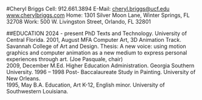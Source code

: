 #Cheryl Briggs
Cell: 912.661.3894   E-Mail: cheryl.briggs@ucf.edu  www.cherylbriggs.com
Home: 1301 Silver Moon Lane, Winter Springs, FL 32708  Work: 500 W. Livingston Street, Orlando, FL 32801

##EDUCATION
2024 - present  PhD Texts and Technology. University of Central Florida.
2001, August	MFA Computer Art, 3D Animation Track. Savannah College of Art and Design. Thesis: A new voice: using motion graphics and computer animation as a new medium to express personal experiences through art. (Joe Pasquale, chair)	 
2009, December	M.Ed. Higher Education Administration. Georgia Southern University. 
1996 – 1998		Post- Baccalaureate Study in Painting. University of New Orleans.	
1995, May		B.A. Education, Art K-12, English minor. University of Southwestern Louisiana.	

